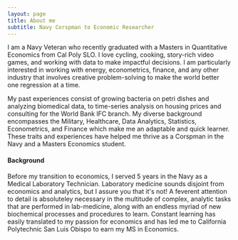 ```yaml
---
layout: page
title: About me
subtitle: Navy Corspman to Economic Researcher
---
```

I am a Navy Veteran who recently graduated with a Masters in Quantitative Economics from Cal Poly SLO. I love cycling, cooking, story-rich video games, and working with data to make impactful decisions. I am particularly interested in working with energy, econometrics, finance, and any other industry that involves creative problem-solving to make the world better one regression at a time.

My past experiences consist of growing bacteria on petri dishes and analyzing biomedical data, to time-series analysis on housing prices and consulting for the World Bank IFC branch. My diverse background encompasses the Military, Healthcare, Data Analytics, Statistics, Econometrics, and Finance which make me an adaptable and quick learner. These traits and experiences have helped me thrive as a Corspman in the Navy and a Masters Economics student. 

#### Background
Before my transition to economics, I served 5 years in the Navy as a Medical Laboratory Technician. Laboratory medicine sounds disjoint from economics and analytics, but I assure you that it's not! A feverent attention to detail is absoluteley necessary in the multitude of complex, analytic tasks that are performed in lab-medicine, along with an endless myriad of new biochemical processes and procedures to learn. Constant learning has easily translated to my passion for economics and has led me to California Polytechnic San Luis Obispo to earn my MS in Economics. 
